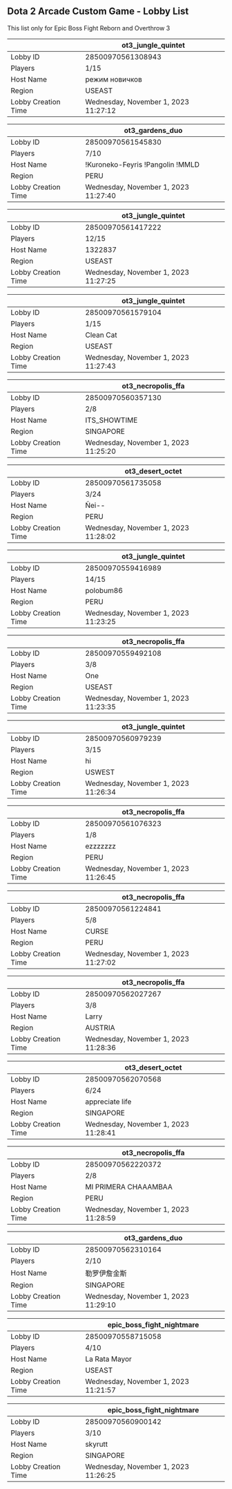 ## Dota 2 Arcade Custom Game - Lobby List

This list only for Epic Boss Fight Reborn and Overthrow 3

|  | ot3_jungle_quintet |
| ------ | ------ |
| Lobby ID | 28500970561308943 |
| Players | 1/15 |
| Host Name | режим новичков |
| Region | USEAST |
| Lobby Creation Time | Wednesday, November 1, 2023 11:27:12 |


|  | ot3_gardens_duo |
| ------ | ------ |
| Lobby ID | 28500970561545830 |
| Players | 7/10 |
| Host Name | !Kuroneko-Feyris !Pangolin !MMLD |
| Region | PERU |
| Lobby Creation Time | Wednesday, November 1, 2023 11:27:40 |


|  | ot3_jungle_quintet |
| ------ | ------ |
| Lobby ID | 28500970561417222 |
| Players | 12/15 |
| Host Name | 1322837 |
| Region | USEAST |
| Lobby Creation Time | Wednesday, November 1, 2023 11:27:25 |


|  | ot3_jungle_quintet |
| ------ | ------ |
| Lobby ID | 28500970561579104 |
| Players | 1/15 |
| Host Name | Clean Cat |
| Region | USEAST |
| Lobby Creation Time | Wednesday, November 1, 2023 11:27:43 |


|  | ot3_necropolis_ffa |
| ------ | ------ |
| Lobby ID | 28500970560357130 |
| Players | 2/8 |
| Host Name | ITS_SHOWTIME |
| Region | SINGAPORE |
| Lobby Creation Time | Wednesday, November 1, 2023 11:25:20 |


|  | ot3_desert_octet |
| ------ | ------ |
| Lobby ID | 28500970561735058 |
| Players | 3/24 |
| Host Name | Ñei-- |
| Region | PERU |
| Lobby Creation Time | Wednesday, November 1, 2023 11:28:02 |


|  | ot3_jungle_quintet |
| ------ | ------ |
| Lobby ID | 28500970559416989 |
| Players | 14/15 |
| Host Name | polobum86 |
| Region | PERU |
| Lobby Creation Time | Wednesday, November 1, 2023 11:23:25 |


|  | ot3_necropolis_ffa |
| ------ | ------ |
| Lobby ID | 28500970559492108 |
| Players | 3/8 |
| Host Name | One |
| Region | USEAST |
| Lobby Creation Time | Wednesday, November 1, 2023 11:23:35 |


|  | ot3_jungle_quintet |
| ------ | ------ |
| Lobby ID | 28500970560979239 |
| Players | 3/15 |
| Host Name | hi |
| Region | USWEST |
| Lobby Creation Time | Wednesday, November 1, 2023 11:26:34 |


|  | ot3_necropolis_ffa |
| ------ | ------ |
| Lobby ID | 28500970561076323 |
| Players | 1/8 |
| Host Name | ezzzzzzz |
| Region | PERU |
| Lobby Creation Time | Wednesday, November 1, 2023 11:26:45 |


|  | ot3_necropolis_ffa |
| ------ | ------ |
| Lobby ID | 28500970561224841 |
| Players | 5/8 |
| Host Name | CURSE |
| Region | PERU |
| Lobby Creation Time | Wednesday, November 1, 2023 11:27:02 |


|  | ot3_necropolis_ffa |
| ------ | ------ |
| Lobby ID | 28500970562027267 |
| Players | 3/8 |
| Host Name | Larry |
| Region | AUSTRIA |
| Lobby Creation Time | Wednesday, November 1, 2023 11:28:36 |


|  | ot3_desert_octet |
| ------ | ------ |
| Lobby ID | 28500970562070568 |
| Players | 6/24 |
| Host Name | appreciate life |
| Region | SINGAPORE |
| Lobby Creation Time | Wednesday, November 1, 2023 11:28:41 |


|  | ot3_necropolis_ffa |
| ------ | ------ |
| Lobby ID | 28500970562220372 |
| Players | 2/8 |
| Host Name | MI PRIMERA CHAAAMBAA |
| Region | PERU |
| Lobby Creation Time | Wednesday, November 1, 2023 11:28:59 |


|  | ot3_gardens_duo |
| ------ | ------ |
| Lobby ID | 28500970562310164 |
| Players | 2/10 |
| Host Name | 勒罗伊詹金斯 |
| Region | SINGAPORE |
| Lobby Creation Time | Wednesday, November 1, 2023 11:29:10 |


|  | epic_boss_fight_nightmare |
| ------ | ------ |
| Lobby ID | 28500970558715058 |
| Players | 4/10 |
| Host Name | La Rata Mayor |
| Region | USEAST |
| Lobby Creation Time | Wednesday, November 1, 2023 11:21:57 |


|  | epic_boss_fight_nightmare |
| ------ | ------ |
| Lobby ID | 28500970560900142 |
| Players | 3/10 |
| Host Name | skyrutt |
| Region | SINGAPORE |
| Lobby Creation Time | Wednesday, November 1, 2023 11:26:25 |



